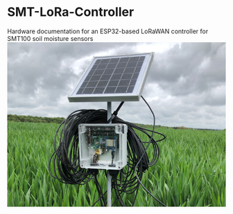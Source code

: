 # SMT-LoRa-Controller
Hardware documentation for an ESP32-based LoRaWAN controller for SMT100 soil moisture sensors 
![image-info](https://github.com/5G-PreCiSe/SMT-LoRa-Controller/blob/main/images/image_2023-10-27_210926035.png)

